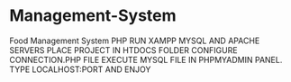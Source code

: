 # Management-System
Food Management System PHP
RUN XAMPP MYSQL AND APACHE SERVERS
PLACE PROJECT IN HTDOCS FOLDER
CONFIGURE CONNECTION.PHP FILE
EXECUTE MYSQL FILE IN PHPMYADMIN PANEL.
TYPE LOCALHOST:PORT AND ENJOY
